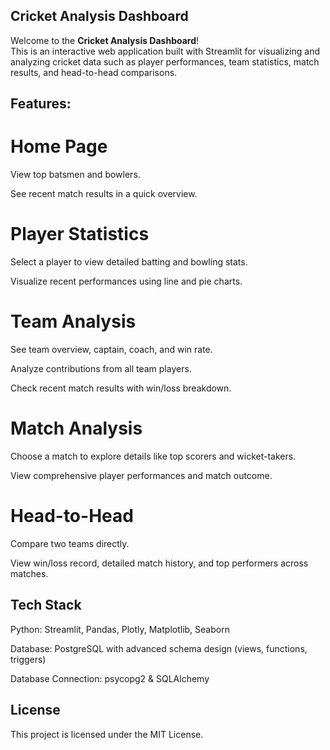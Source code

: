 ##  Cricket Analysis Dashboard

Welcome to the **Cricket Analysis Dashboard**!  
This is an interactive web application built with Streamlit for visualizing and analyzing cricket data such as player performances, team statistics, match results, and head-to-head comparisons.

## Features:
# Home Page
View top batsmen and bowlers.

See recent match results in a quick overview.

# Player Statistics
Select a player to view detailed batting and bowling stats.

Visualize recent performances using line and pie charts.

# Team Analysis
See team overview, captain, coach, and win rate.

Analyze contributions from all team players.

Check recent match results with win/loss breakdown.

# Match Analysis
Choose a match to explore details like top scorers and wicket-takers.

View comprehensive player performances and match outcome.

# Head-to-Head
Compare two teams directly.

View win/loss record, detailed match history, and top performers across matches.

## Tech Stack
Python: Streamlit, Pandas, Plotly, Matplotlib, Seaborn

Database: PostgreSQL with advanced schema design (views, functions, triggers)

Database Connection: psycopg2 & SQLAlchemy

## License
This project is licensed under the MIT License.

